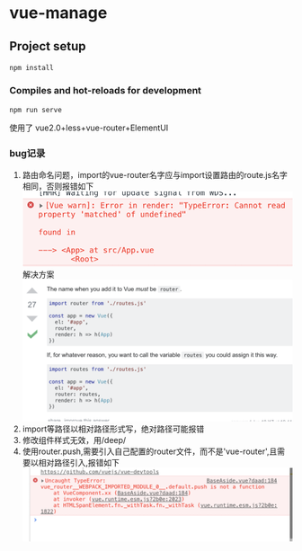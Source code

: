 # vue-manage

## Project setup
```
npm install  
```

### Compiles and hot-reloads for development
```
npm run serve
```
使用了 vue2.0+less+vue-router+ElementUI
### bug记录
1. 路由命名问题，import的vue-router名字应与import设置路由的route.js名字相同，否则报错如下
![Error in render: "TypeError: Cannot read property 'matched' of undefined"](./public/bug-img/2.png)解决方案![x](./public/bug-img/1.png)
2. import等路径以相对路径形式写，绝对路径可能报错
3. 修改组件样式无效，用/deep/ 
4. 使用router.push,需要引入自己配置的router文件，而不是'vue-router',且需要以相对路径引入,报错如下
![vue_router__WEBPACK_IMPORTED_MODULE_0__.default.push is not a function](./public/bug-img/3.png)
 
